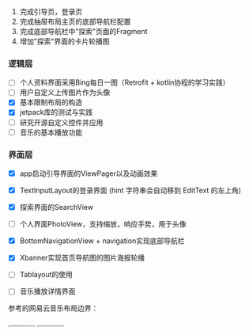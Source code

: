 1. 完成引导页，登录页
2. 完成抽屉布局主页的底部导航栏配置
3. 完成底部导航栏中"探索"页面的Fragment
4. 增加"探索"界面的卡片轮播图









### 逻辑层

- [ ] 个人资料界面采用Bing每日一图（Retrofit + kotlin协程的学习实践）
- [ ] 用户自定义上传图片作为头像
- [x] 基本限制布局的构造
- [x] jetpack库的测试与实践
- [ ] 研究开源自定义控件并应用
- [ ] 音乐的基本播放功能

### 界面层

- [x] app启动引导界面的ViewPager以及动画效果
- [x] TextInputLayout的登录界面 (hint 字符串会自动移到 EditText 的左上角)
- [x] 探索界面的SearchView
- [ ] 个人界面PhotoView，支持缩放，响应手势，用于头像
- [x] BottomNavigationView + navigation实现底部导航栏
- [x] Xbanner实现首页导航图的图片海报轮播
- [ ] Tablayout的使用
- [ ] 音乐播放详情界面







参考的网易云音乐布局边界：

<img src="https://s2.loli.net/2023/10/22/41SiVRDo7z38uJ9.jpg" alt="0160b808508dea9f22c7e65c5b7e325" style="zoom:20%;" />

<img src="https://s2.loli.net/2023/10/22/p3CisIzJgEqMNuY.jpg" alt="d0443a7446d255cdd33c552267d3153" style="zoom:20%;" />